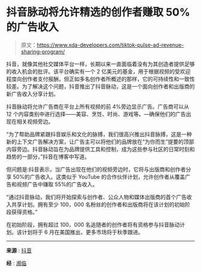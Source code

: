 # 抖音脉动将允许精选的创作者赚取 50%的广告收入

> 原文：<https://www.xda-developers.com/tiktok-pulse-ad-revenue-sharing-program/>

抖音，就像其他社交媒体平台一样，长期以来一直面临着没有为其创造者提供足够的收入机会的批评。该平台确实有一个 2 亿美元的基金，用于根据视频的受欢迎程度向创作者支付报酬，但正如多名创作者所概述的那样，它的可持续性和一致性较差。为了解决这个问题，抖音推出了抖音脉动，这是一个面向创作者和出版商的新广告收入分享计划。

抖音脉动将允许广告商在平台上所有视频的前 4%旁边显示广告。广告商可以从 12 个内容类别中进行选择——美容、烹饪、时尚、游戏等。—确保他们的广告出现在相关视频旁边。

“为了帮助品牌紧跟抖音娱乐和文化的脉搏，我们很高兴推出抖音脉搏，这是一种新的上下文广告解决方案，让广告主可以将他们的品牌放在“为你而生”提要的顶部内容旁边。抖音脉动旨在为品牌提供工具和控制，成为这些参与社区的日常时刻和趋势的一部分，”抖音在博客中写道。

但问题是:抖音表示，当广告出现在他们的视频旁边时，它将与出版商和创作者分享 50%的广告收入。这类似于 YouTube 的合作伙伴计划，允许创作者从覆盖广告和视频广告中赚取 55%的广告收入。

“通过抖音脉动，我们将开始探索与创作者、公众人物和媒体出版商的首个广告收入共享计划。拥有至少 100，000 名粉丝的创作者和出版商将在该计划的初始阶段获得资格。”

在初始阶段，拥有超过 100，000 名追随者的创作者将有资格参与抖音脉动计划。该计划将于 6 月在美国推出，更多市场将于秋季跟进。

* * *

**来源** : [抖音](https://newsroom.tiktok.com/en-us/tiktok-pulse-is-bringing-brands-closer-to-community-and-entertainment?utm_source=COMMSTWITTER&utm_medium=SOCIAL&utm_campaign=20220504)

**经** : [濒临](https://www.theverge.com/2022/5/4/23057016/tiktok-pulse-ad-revenue-share-creator-program)